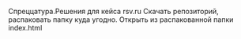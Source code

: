 Спреццатура.Решения для кейса rsv.ru
Скачать репозиторий, распаковать папку куда угодно. Открыть из распакованной папки index.html
